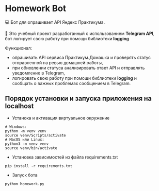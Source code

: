 # Homework Bot

💻 Бот для опрашивает API Яндекс Практикума.

📁 Это учебный проект разработанный с использованием **Telegram API**, бот логирует свою работу при помощи библиотеки  **logging**

Функционал:
- опрашивать API сервиса Практикум.Домашка и проверять статус отправленной на ревью домашней работы,
- при обновлении статуса анализировать ответ API и отправлять уведомление в Telegram,
- логировать свою работу при помощи библиотеки **logging** и сообщать о важных проблемах сообщением в Telegram.

## Порядок установки и запуска приложения на localhost

- Устанока и активация виртуальное окружение
```
# Windows:
python -m venv venv
source venv/Scripts/activate 
# MacOS или Linux:
python3 -m venv venv
source venv/bin/activate 
```
- Установка зависимостей из файла requirements.txt
```
pip install -r requirements.txt
```
- Запуск бота
```
python homework.py
```